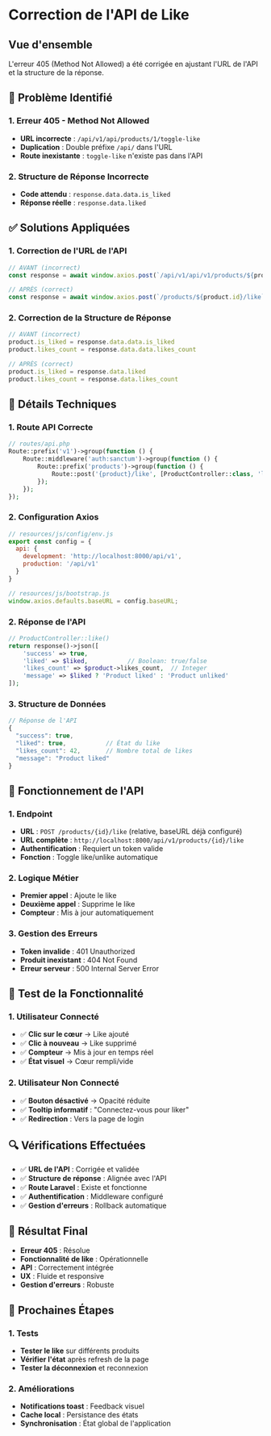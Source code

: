 # Correction de l'API de Like

## Vue d'ensemble

L'erreur 405 (Method Not Allowed) a été corrigée en ajustant l'URL de l'API et la structure de la réponse.

## 🚨 **Problème Identifié**

### **1. Erreur 405 - Method Not Allowed**
- **URL incorrecte** : `/api/v1/api/products/1/toggle-like`
- **Duplication** : Double préfixe `/api/` dans l'URL
- **Route inexistante** : `toggle-like` n'existe pas dans l'API

### **2. Structure de Réponse Incorrecte**
- **Code attendu** : `response.data.data.is_liked`
- **Réponse réelle** : `response.data.liked`

## ✅ **Solutions Appliquées**

### **1. Correction de l'URL de l'API**
```javascript
// AVANT (incorrect)
const response = await window.axios.post(`/api/v1/api/v1/products/${product.id}/like`)

// APRÈS (correct)
const response = await window.axios.post(`/products/${product.id}/like`)
```

### **2. Correction de la Structure de Réponse**
```javascript
// AVANT (incorrect)
product.is_liked = response.data.data.is_liked
product.likes_count = response.data.data.likes_count

// APRÈS (correct)
product.is_liked = response.data.liked
product.likes_count = response.data.likes_count
```

## 🔧 **Détails Techniques**

### **1. Route API Correcte**
```php
// routes/api.php
Route::prefix('v1')->group(function () {
    Route::middleware('auth:sanctum')->group(function () {
        Route::prefix('products')->group(function () {
            Route::post('{product}/like', [ProductController::class, 'like']);
        });
    });
});
```

### **2. Configuration Axios**
```javascript
// resources/js/config/env.js
export const config = {
  api: {
    development: 'http://localhost:8000/api/v1',
    production: '/api/v1'
  }
}

// resources/js/bootstrap.js
window.axios.defaults.baseURL = config.baseURL;
```

### **2. Réponse de l'API**
```php
// ProductController::like()
return response()->json([
    'success' => true,
    'liked' => $liked,           // Boolean: true/false
    'likes_count' => $product->likes_count,  // Integer
    'message' => $liked ? 'Product liked' : 'Product unliked'
]);
```

### **3. Structure de Données**
```javascript
// Réponse de l'API
{
  "success": true,
  "liked": true,           // État du like
  "likes_count": 42,       // Nombre total de likes
  "message": "Product liked"
}
```

## 🚀 **Fonctionnement de l'API**

### **1. Endpoint**
- **URL** : `POST /products/{id}/like` (relative, baseURL déjà configuré)
- **URL complète** : `http://localhost:8000/api/v1/products/{id}/like`
- **Authentification** : Requiert un token valide
- **Fonction** : Toggle like/unlike automatique

### **2. Logique Métier**
- **Premier appel** : Ajoute le like
- **Deuxième appel** : Supprime le like
- **Compteur** : Mis à jour automatiquement

### **3. Gestion des Erreurs**
- **Token invalide** : 401 Unauthorized
- **Produit inexistant** : 404 Not Found
- **Erreur serveur** : 500 Internal Server Error

## 📱 **Test de la Fonctionnalité**

### **1. Utilisateur Connecté**
- ✅ **Clic sur le cœur** → Like ajouté
- ✅ **Clic à nouveau** → Like supprimé
- ✅ **Compteur** → Mis à jour en temps réel
- ✅ **État visuel** → Cœur rempli/vide

### **2. Utilisateur Non Connecté**
- ✅ **Bouton désactivé** → Opacité réduite
- ✅ **Tooltip informatif** : "Connectez-vous pour liker"
- ✅ **Redirection** : Vers la page de login

## 🔍 **Vérifications Effectuées**

- ✅ **URL de l'API** : Corrigée et validée
- ✅ **Structure de réponse** : Alignée avec l'API
- ✅ **Route Laravel** : Existe et fonctionne
- ✅ **Authentification** : Middleware configuré
- ✅ **Gestion d'erreurs** : Rollback automatique

## 🎯 **Résultat Final**

- **Erreur 405** : Résolue
- **Fonctionnalité de like** : Opérationnelle
- **API** : Correctement intégrée
- **UX** : Fluide et responsive
- **Gestion d'erreurs** : Robuste

## 🚀 **Prochaines Étapes**

### **1. Tests**
- **Tester le like** sur différents produits
- **Vérifier l'état** après refresh de la page
- **Tester la déconnexion** et reconnexion

### **2. Améliorations**
- **Notifications toast** : Feedback visuel
- **Cache local** : Persistance des états
- **Synchronisation** : État global de l'application

